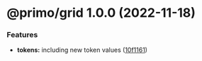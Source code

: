 # @primo/grid 1.0.0 (2022-11-18)


### Features

* **tokens:** including new token values ([10f1161](https://github.com/primo-design-system/primo/commit/10f11615e87e00bcc691c18ccd04913c1bec8362))
